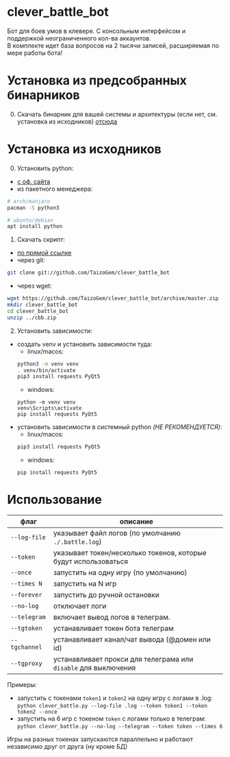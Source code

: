 # clever_battle_bot
Бот для боев умов в клевере. С консольным интерфейсом и поддержкой неограниченного кол-ва аккаунтов.  
В комплекте идет база вопросов на 2 тысячи записей, расширяемая по мере работы бота!
# Установка из предсобранных бинарников
0. Скачать бинарник для вашей системы и архитектуры (если нет, см. установка из исходников) [отсюда](https://github.com/TaizoGem/clever_battle_bot/releases/latest)
# Установка из исходников
0. Установить python:
 - [с оф. сайта](https://python.org)
 - из пакетного менеджера:
 ```bash
 # arch/manjaro
 pacman -S python3
 
 # ubuntu/debian
 apt install python
 ```
1. Скачать скрипт:
 - [по прямой ссылке](https://github.com/TaizoGem/clever_battle_bot/archive/master.zip)
 - через git:
 ```bash
 git clone git://github.com/TaizoGem/clever_battle_bot
 ```
 - через wget:
 ```bash
 wget https://github.com/TaizoGem/clever_battle_bot/archive/master.zip -O cbb.zip
 mkdir clever_battle_bot
 cd clever_battle_bot
 unzip ../cbb.zip
 ```
2. Установить зависимости:
 - создать venv и установить зависимости туда:  
   - linux/macos:
   ```bash
   python3 -m venv venv
   . venv/bin/activate
   pip3 install requests PyQt5
   ```
   - windows:
   ```batch
   python -m venv venv
   venv\Scripts\activate
   pip install requests PyQt5
   ```
 - установить зависимости в системный python *(НЕ РЕКОМЕНДУЕТСЯ)*:
   - linux/macos:
   ```bash
   pip3 install requests PyQt5
   ```
   - windows:
   ```batch
   pip install requests PyQt5
   ```
# Использование 
| флаг          | описание                                                        |
|---------------|-----------------------------------------------------------------|
| `--log-file`  | указывает файл логов (по умолчанию `./.battle.log`)             |
| `--token`     | указывает токен/несколько токенов, которые будут использоваться |
| `--once`      | запустить на одну игру (по умолчанию)                           |
| `--times N`   | запустить на N игр                                              |
| `--forever`   | запустить до ручной остановки                                   |
| `--no-log`    | отключает логи                                                  |
| `--telegram`  | включает вывод логов в телеграм.                                |
| `--tgtoken`   | устанавливает токен бота телеграм                               |
| `--tgchannel` | устанавливает канал/чат вывода (@домен или id)                  |
| `--tgproxy`   | устанавливает прокси для телеграма или `disable` для выключения |

Примеры:  
 - запустить с токенами `token1` и `token2` на одну игру с логами в .log:  
 `python clever_battle.py --log-file .log --token token1 --token token2 --once`
 - запустить на 6 игр с токеном `token` с логами только в телеграм:  
 `python clever_battle.py --no-log --telegram --token token --times 6`  
 
 Игры на разных токенах запускаются параллельно и работают независимо друг от друга (ну кроме БД)
